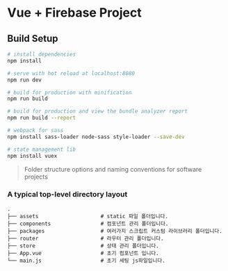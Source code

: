 Vue + Firebase Project
============================

## Build Setup

``` bash
# install dependencies
npm install

# serve with hot reload at localhost:8080
npm run dev

# build for production with minification
npm run build

# build for production and view the bundle analyzer report
npm run build --report

# webpack for sass
npm install sass-loader node-sass style-loader --save-dev

# state management lib
npm install vuex
```


> Folder structure options and naming conventions for software projects

### A typical top-level directory layout

    .
    ├── assets                    # static 파일 폴더입니다. 
    ├── components                # 컴포넌트 관리 폴더입니다.
    ├── packages                  # 여러가지 스크립트 커스텀 라이브러리 폴더입니다.
    ├── router                    # 라우터 관리 폴더입니다.
    ├── store                     # 상태 관리 폴더입니다.
    ├── App.vue                   # 초기 컴포넌트 입니다.
    └── main.js                   # 초기 세팅 js파일입니다.